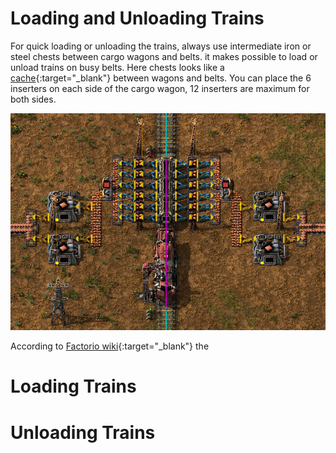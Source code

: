 # Loading and Unloading Trains

For quick loading or unloading the trains, always use intermediate iron or steel chests between cargo wagons and belts. it makes possible to load or unload trains on busy belts. Here chests looks like a [cache](https://en.wikipedia.org/wiki/Cache_(computing)){:target="_blank"} between wagons and belts. You can place the 6 inserters on each side of the cargo wagon, 12 inserters are maximum for both sides.

![Iron or Steel chests](assets/images/LoadingAndUnloadingTrains/img01.png "Iron or Steel chests")

According to [Factorio wiki](https://wiki.factorio.com/Inserters){:target="_blank"} the 




# Loading Trains



# Unloading Trains

